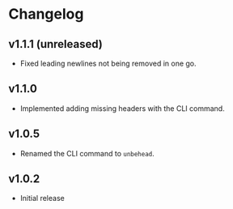 # Changelog

## v1.1.1 (unreleased)

- Fixed leading newlines not being removed in one go.

## v1.1.0

- Implemented adding missing headers with the CLI command.

## v1.0.5

- Renamed the CLI command to `unbehead`.

## v1.0.2

- Initial release
